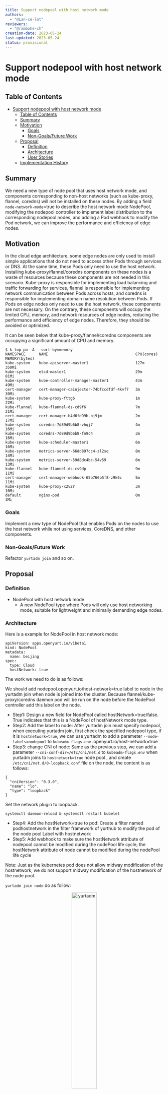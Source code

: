 ```yaml
---
title: Support nodepool with host network mode
authors:
  - "@Lan-ce-lot"
reviewers:
  - "@rambohe-ch"
creation-date: 2023-05-24
last-updated: 2023-05-24
status: provisional
---
```


# Support nodepool with host network mode
<!-- END Remove before PR -->

## Table of Contents

* [Support nodepool with host network mode](#support-nodepool-with-host-network-mode)
  * [Table of Contents](#table-of-contents)
  * [Summary](#summary)
  * [Motivation](#motivation)
    * [Goals](#goals)
    * [Non-Goals/Future Work](#non-goalsfuture-work)
  * [Proposal](#proposal)
    * [Definition](#definition)
    * [Architecture](#architecture)
    * [User Stories](#user-stories)
  * [Implementation History](#implementation-history)

<!-- Created by https://github.com/ekalinin/github-markdown-toc -->
## Summary

We need a new type of node pool that uses host network mode, and components corresponding to non-host networks (such as kube-proxy, flannel, coredns) will not be installed on these nodes. By adding a field `node-network-mode`=true to describe the host network mode NodePool, modifying the nodepool controller to implement label distribution to the corresponding nodepool nodes, and adding a Pod webhook to modify the Pod network, we can improve the performance and efficiency of edge nodes.

## Motivation

In the cloud edge architecture, some edge nodes are only used to install simple applications that do not need to access other Pods through services or DNS. At the same time, these Pods only need to use the host network. Installing kube-proxy/flannel/coredns components on these nodes is a waste of resources because these components are not needed in this scenario. Kube-proxy is responsible for implementing load balancing and traffic forwarding for services, flannel is responsible for implementing network communication between Pods across hosts, and coredns is responsible for implementing domain name resolution between Pods. If Pods on edge nodes only need to use the host network, these components are not necessary. On the contrary, these components will occupy the limited CPU, memory, and network resources of edge nodes, reducing the performance and efficiency of edge nodes. Therefore, they should be avoided or optimized.

It can be seen below that kube-proxy/flannel/coredns components are occupying a significant amount of CPU and memory.

```
$ k top po -A --sort-by=memory
NAMESPACE      NAME                                       CPU(cores)   MEMORY(bytes)
kube-system    kube-apiserver-master1                     127m         350Mi
kube-system    etcd-master1                               29m          81Mi
kube-system    kube-controller-manager-master1            43m          49Mi
cert-manager   cert-manager-cainjector-74bfccdfdf-4kvf7   3m           30Mi
kube-system    kube-proxy-fttg6                           1m           22Mi
kube-flannel   kube-flannel-ds-cd9f6                      7m           21Mi
cert-manager   cert-manager-b4d6fd99b-bj9jm               2m           17Mi
kube-system    coredns-7d89d9b6b8-vhqj7                   4m           16Mi
kube-system    coredns-7d89d9b6b8-fn9c4                   3m           16Mi
kube-system    kube-scheduler-master1                     6m           16Mi
kube-system    metrics-server-66dd897cc4-zl2sq            8m           14Mi
kube-system    metrics-server-59d8dc4bc-54v59             6m           13Mi
kube-flannel   kube-flannel-ds-cs9dp                      9m           11Mi
cert-manager   cert-manager-webhook-65b766b5f8-z9k6c      5m           11Mi
kube-system    kube-proxy-x2v2r                           3m           10Mi
default        nginx-pod                                  0m           3Mi
```

### Goals

Implement a new type of NodePool that enables Pods on the nodes to use the host network while not using services, CoreDNS, and other components.

### Non-Goals/Future Work

Refactor `yurtadm join` and so on.

## Proposal

### Definition

* NodePool with host network mode
  * A new NodePool type where Pods will only use host networking mode, suitable for lightweight and minimally demanding edge nodes.

### Architecture

Here is a example for NodePool in host network mode:

```
apiVersion: apps.openyurt.io/v1beta1
kind: NodePool
metadata:
  name: beijing
spec:
  type: Cloud
  hostNetwork: true
```

The work we need to do is as follows:

We should add nodepool.openyurt.io/host-network=true label to node in the yurtadm join when node is joined into the cluster. Because flannel/kube-proxy/coredns daemon pod will be run on the node before the NodePool controller add this label on the node.

* Step1: Design a new field for NodePool called hostNetwork=true/false. True indicates that this is a NodePool of hostNetwork mode type.
* Step2: Add the label to node: After yurtadm join must specify nodepool, when executing yurtadm join, first check the specified nodepool type, if it is `hostnetwork=true`, we can use yurtadm to add a parameter `--node-labels=nodepool` to `kubeadm-flags.env` .openyurt.io/host-network=true`
* Step3: change CNI of node: Same as the previous step, we can add a parameter `--cni-conf-dir=/etc/cni/net.d` to `kubeadm-flags.env` when yurtadm joins to `hostnetwork=true` node pool , and create `/etc/cni/net.d/0-loopback.conf` file on the node, the content is as follows:
```
{
  "cniVersion": "0.3.0",
  "name": "lo",
  "type": "loopback"
}
```
Set the network plugin to loopback.
```
systemctl daemon-reload & systemctl restart kubelet
```

* Step4: Add the hostNetwork=true to pod: Create a filter named podhostnetwork in the filter framework of yurthub to modify the pod of the node pool Label with hostnetwork
* Step5: Add webhook to make sure the hostNetwork attribute of nodepool cannot be modified during the nodePool life cycle; the hostNetwork attribute of node cannot be modified during the nodePool life cycle

Note: Just as the kubernetes pod does not allow midway modification of the hostnetwork, we do not support midway modification of the hostnetwork of the node pool.

`yurtadm join node` do as follow:
<div align="center">
  <img src="../img/host-network-nodepool/podhostnetwork-yurtadm.png" width=40% title="yurtadm ">
</div>

`podhostnet filter` do as follow:
<div align="center">
  <img src="../img/host-network-nodepool/podhostnetwork-filter.png" width=40% title="filter">
</div>

* Step 6: Before installing openyurt, it is required that users add node anti-affinity to components such as kube-proxy(daemonset)/coredns(deployment) of the cluster, and do not schedule nodes without the `nodepool.openyurt.io/host-network`=`true` label.

```
affinity:
  nodeAffinity:
    requiredDuringSchedulingIgnoredDuringExecution:
      nodeSelectorTerms:
      - matchExpressions:
        - key: nodepool.openyurt.io/host-network
          operator: NotIn
          values:
            - true
```

Users can configure according to their needs

### User Stories

As a user, I hope my edge nodes are as lightweight as possible, consume minimal resources, and have a simple network model.

## Implementation History


